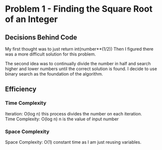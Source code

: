 # Problem 1 - Finding the Square Root of an Integer

## Decisions Behind Code

My first thought was to just return int(number**(1/2)) Then I figured there was a more difficult solution for this problem.

The second idea was to continually divide the number in half and search higher and lower numbers until the correct solution is found. I decide to use binary search as the foundation of the algorithm.

## Efficiency

### Time Complexity

Iteration:  O(log n) this process divides the number on each iteration.  
Time Complexity: O(log n) n is the value of input number  

### Space Complexity

Space Complexity: O(1) constant time as I am just reusing variables.  
